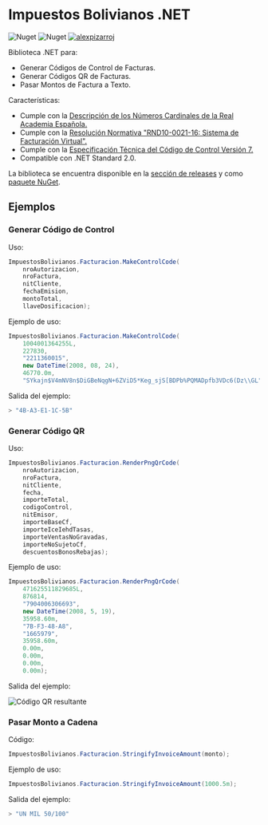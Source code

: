 # Impuestos Bolivianos .NET

![Nuget](https://img.shields.io/nuget/v/ImpuestosBolivianos)
![Nuget](https://img.shields.io/nuget/dt/ImpuestosBolivianos)
[![alexpizarroj](https://circleci.com/gh/alexpizarroj/ImpuestosBolivianos.Net.svg?style=shield)](https://app.circleci.com/pipelines/github/alexpizarroj/ImpuestosBolivianos.Net)

Biblioteca .NET para:
* Generar Códigos de Control de Facturas.
* Generar Códigos QR de Facturas.
* Pasar Montos de Factura a Texto.

Características:
* Cumple con la [Descripción de los Números Cardinales de la Real Academia Española.](docs/CriteriosNrosCardinales2005.pdf)
* Cumple con la [Resolución Normativa "RND10-0021-16: Sistema de Facturación Virtual".](docs/RND10-0021-16.pdf)
* Cumple con la [Especificación Técnica del Código de Control Versión 7.](docs/CodigoControlV2007.pdf)
* Compatible con .NET Standard 2.0.

La biblioteca se encuentra disponible en la [sección de releases](https://github.com/alexpizarroj/ImpuestosBolivianos.Net/releases) y como [paquete NuGet](https://www.nuget.org/packages/ImpuestosBolivianos/).

## Ejemplos

### Generar Código de Control

Uso:

```csharp
ImpuestosBolivianos.Facturacion.MakeControlCode(
    nroAutorizacion,
    nroFactura,
    nitCliente,
    fechaEmision,
    montoTotal,
    llaveDosificacion);
```

Ejemplo de uso:

```csharp
ImpuestosBolivianos.Facturacion.MakeControlCode(
    1004001364255L,
    227830,
    "2211360015",
    new DateTime(2008, 08, 24),
    46770.0m,
    "SYkajn$V4mNV8n$DiGBeNqgN+6ZViD5*Keg_sjS[BDPb%PQMADpfb3VDc6(Dz\\GL");
```

Salida del ejemplo:

```csharp
> "4B-A3-E1-1C-5B"
```

### Generar Código QR

Uso:

```csharp
ImpuestosBolivianos.Facturacion.RenderPngQrCode(
    nroAutorizacion,
    nroFactura,
    nitCliente,
    fecha,
    importeTotal,
    codigoControl,
    nitEmisor,
    importeBaseCf,
    importeIceIehdTasas,
    importeVentasNoGravadas,
    importeNoSujetoCf,
    descuentosBonosRebajas);
```

Ejemplo de uso:

```csharp
ImpuestosBolivianos.Facturacion.RenderPngQrCode(
    471625511829685L,
    876814,
    "7904006306693",
    new DateTime(2008, 5, 19),
    35958.60m,
    "7B-F3-48-A8",
    "1665979",
    35958.60m,
    0.00m,
    0.00m,
    0.00m,
    0.00m);
```

Salida del ejemplo:

![Código QR resultante](docs/README-sample02-output.png)

### Pasar Monto a Cadena

Código:

```csharp
ImpuestosBolivianos.Facturacion.StringifyInvoiceAmount(monto);
```

Ejemplo de uso:

```csharp
ImpuestosBolivianos.Facturacion.StringifyInvoiceAmount(1000.5m);
```

Salida del ejemplo:

```csharp
> "UN MIL 50/100"
```

